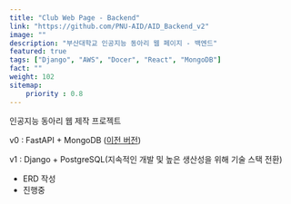 ```yaml
---
title: "Club Web Page - Backend"
link: "https://github.com/PNU-AID/AID_Backend_v2"
image: ""
description: "부산대학교 인공지능 동아리 웹 페이지 - 백엔드"
featured: true
tags: ["Django", "AWS", "Docer", "React", "MongoDB"]
fact: ""
weight: 102
sitemap: 
    priority : 0.8
---
```

<!-- Read More -->
인공지능 동아리 웹 제작 프로젝트

v0 : FastAPI + MongoDB ([이전 버전](https://github.com/PNU-AID/AID_WEB_backend))

v1 : Django + PostgreSQL(지속적인 개발 및 높은 생산성을 위해 기술 스택 전환)

- ERD 작성
- 진행중
